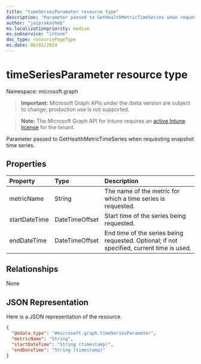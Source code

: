 ```yaml
---
title: "timeSeriesParameter resource type"
description: "Parameter passed to GetHealthMetricTimeSeries when requesting snapshot time series."
author: "jaiprakashmb"
ms.localizationpriority: medium
ms.subservice: "intune"
doc_type: resourcePageType
ms.date: 08/01/2024
---
```


# timeSeriesParameter resource type

Namespace: microsoft.graph

> **Important:** Microsoft Graph APIs under the /beta version are subject to change; production use is not supported.

> **Note:** The Microsoft Graph API for Intune requires an [active Intune license](https://go.microsoft.com/fwlink/?linkid=839381) for the tenant.

Parameter passed to GetHealthMetricTimeSeries when requesting snapshot time series.

## Properties
|Property|Type|Description|
|:---|:---|:---|
|metricName|String|The name of the metric for which a time series is requested.|
|startDateTime|DateTimeOffset|Start time of the series being requested.|
|endDateTime|DateTimeOffset|End time of the series being requested. Optional; if not specified, current time is used.|

## Relationships
None

## JSON Representation
Here is a JSON representation of the resource.
<!-- {
  "blockType": "resource",
  "@odata.type": "microsoft.graph.timeSeriesParameter"
}
-->
``` json
{
  "@odata.type": "#microsoft.graph.timeSeriesParameter",
  "metricName": "String",
  "startDateTime": "String (timestamp)",
  "endDateTime": "String (timestamp)"
}
```
